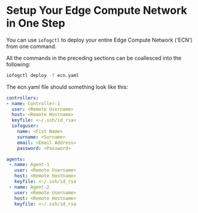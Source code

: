 # Setup Your Edge Compute Network in One Step

You can use `iofogctl` to deploy your entire Edge Compute Network ('ECN') from one command.

All the commands in the preceding sections can be coallesced into the following:

```bash
iofogctl deploy -f ecn.yaml
```

The ecn.yaml file should something look like this:
```yaml
controllers:
- name: Controller-1
  user: <Remote Username>
  host: <Remote Hostname>
  keyfile: <~/.ssh/id_rsa>
  iofoguser:
    name: <Fist Name>
    surname: <Surname>
    email: <Email Address>
    password: <Password>

agents:
 - name: Agent-1
   user: <Remote Username>
   host: <Remote Hostname>
   keyfile: <~/.ssh/id_rsa
 - name: Agent-2
   user: <Remote Username>
   host: <Remote Hostname>
   keyfile: <~/.ssh/id_rsa
```